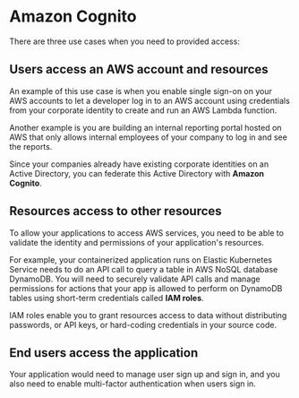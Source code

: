 # Amazon Cognito

There are three use cases when you need to provided access:

## Users access an AWS account and resources

An example of this use case is when you enable single sign-on on your AWS accounts to let a developer log in to an AWS account using credentials from your corporate identity to create and run an AWS Lambda function.

Another example is you are building an internal reporting portal hosted on AWS that only allows internal employees of your company to log in and see the reports.

Since your companies already have existing corporate identities on an Active Directory, you can federate this Active Directory with **Amazon Cognito**.


## Resources access to other resources

To allow your applications to access AWS services, you need to be able to validate the identity and permissions of your application's resources. 

For example, your containerized application runs on Elastic Kubernetes Service needs to do an API call to query a table in AWS NoSQL database DynamoDB. You will need to securely validate API calls and manage permissions for actions that your app is allowed to perform on DynamoDB tables using short-term credentials called **IAM roles**.

IAM roles enable you to grant resources access to data without distributing passwords, or API keys, or hard-coding credentials in your source code.


## End users access the application

Your application would need to manage user sign up and sign in, and you also need to enable multi-factor authentication when users sign in.

